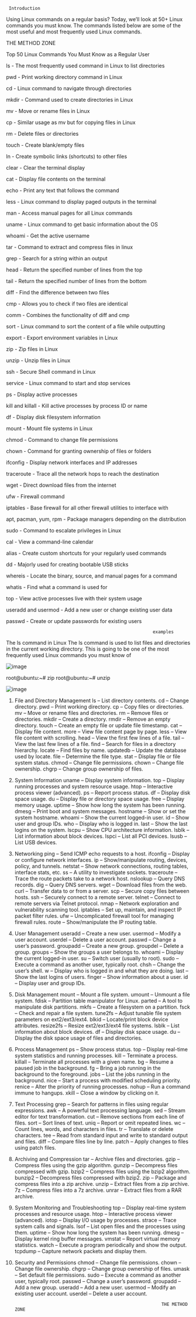 
     Introduction



 Using Linux commands on a regular basis? Today, we’ll look at 50+ Linux commands you must know. The commands listed below are some of the most useful and most frequently used Linux commands.                                                                          
 
 THE METHOD ZONE





  Top 50 Linux Commands You Must Know as a Regular User


ls - The most frequently used command in Linux to list directories


pwd - Print working directory command in Linux


cd - Linux command to navigate through directories

mkdir - Command used to create directories in Linux


mv - Move or rename files in Linux


cp - Similar usage as mv but for copying files in Linux


rm - Delete files or directories


touch - Create blank/empty files


ln - Create symbolic links (shortcuts) to other files


clear - Clear the terminal display


cat - Display file contents on the terminal


echo - Print any text that follows the command


less - Linux command to display paged outputs in the terminal


man - Access manual pages for all Linux commands


uname - Linux command to get basic information about the OS


whoami - Get the active username

tar - Command to extract and compress files in linux


grep - Search for a string within an output


head - Return the specified number of lines from the top


tail - Return the specified number of lines from the bottom


diff - Find the difference between two files


cmp - Allows you to check if two files are identical


comm - Combines the functionality of diff and cmp


sort - Linux command to sort the content of a file while outputting


export - Export environment variables in Linux


zip - Zip files in Linux


unzip - Unzip files in Linux


ssh - Secure Shell command in Linux


service - Linux command to start and stop services


ps - Display active processes



kill and killall - Kill active processes by process ID or name


df - Display disk filesystem information


mount - Mount file systems in Linux


chmod - Command to change file permissions


chown - Command for granting ownership of files or folders


ifconfig - Display network interfaces and IP addresses


traceroute - Trace all the network hops to reach the destination


wget - Direct download files from the internet


ufw - Firewall command


iptables - Base firewall for all other firewall utilities to interface with


apt, pacman, yum, rpm - Package managers depending on the distribution



sudo - Command to escalate privileges in Linux



cal - View a command-line calendar



alias - Create custom shortcuts for your regularly used commands



dd - Majorly used for creating bootable USB sticks



whereis - Locate the binary, source, and manual pages for a command




whatis - Find what a command is used for


top - View active processes live with their system usage


useradd and usermod - Add a new user or change existing user data



passwd - Create or update passwords for existing users




                                                            examples

The ls command in Linux
The ls command is used to list files and directories in the current working directory. This is going to be one of the most frequently used Linux commands you must know of

![image](https://github.com/user-attachments/assets/820f5e19-4836-496b-b577-9c6f97245991)




root@ubuntu:~# zip <archive name> <file names separated by space>
root@ubuntu:~# unzip <archive name>


![image](https://github.com/user-attachments/assets/fd3902a9-67d5-48f3-95d2-08cf56cd7345)



1. File and Directory Management
ls – List directory contents.
cd – Change directory.
pwd – Print working directory.
cp – Copy files or directories.
mv – Move or rename files and directories.
rm – Remove files or directories.
mkdir – Create a directory.
rmdir – Remove an empty directory.
touch – Create an empty file or update file timestamp.
cat – Display file content.
more – View file content page by page.
less – View file content with scrolling.
head – View the first few lines of a file.
tail – View the last few lines of a file.
find – Search for files in a directory hierarchy.
locate – Find files by name.
updatedb – Update the database used by locate.
file – Determine the file type.
stat – Display file or file system status.
chmod – Change file permissions.
chown – Change file ownership.
chgrp – Change group ownership of files.
2. System Information
uname – Display system information.
top – Display running processes and system resource usage.
htop – Interactive process viewer (advanced).
ps – Report process status.
df – Display disk space usage.
du – Display file or directory space usage.
free – Display memory usage.
uptime – Show how long the system has been running.
dmesg – Print boot and system messages.
hostname – Show or set the system hostname.
whoami – Show the current logged-in user.
id – Show user and group IDs.
who – Display who is logged in.
last – Show the last logins on the system.
lscpu – Show CPU architecture information.
lsblk – List information about block devices.
lspci – List all PCI devices.
lsusb – List USB devices.




3. Networking
ping – Send ICMP echo requests to a host.
ifconfig – Display or configure network interfaces.
ip – Show/manipulate routing, devices, policy, and tunnels.
netstat – Show network connections, routing tables, interface stats, etc.
ss – A utility to investigate sockets.
traceroute – Trace the route packets take to a network host.
nslookup – Query DNS records.
dig – Query DNS servers.
wget – Download files from the web.
curl – Transfer data to or from a server.
scp – Secure copy files between hosts.
ssh – Securely connect to a remote server.
telnet – Connect to remote servers via Telnet protocol.
nmap – Network exploration and vulnerability scanning tool.
iptables – Set up, maintain, and inspect IP packet filter rules.
ufw – Uncomplicated firewall tool for managing firewall rules.
route – Show/manipulate the IP routing table.





4. User Management
useradd – Create a new user.
usermod – Modify a user account.
userdel – Delete a user account.
passwd – Change a user’s password.
groupadd – Create a new group.
groupdel – Delete a group.
groups – Show the groups a user belongs to.
whoami – Display the current logged-in user.
su – Switch user (usually to root).
sudo – Execute a command as another user, typically root.
chsh – Change the user’s shell.
w – Display who is logged in and what they are doing.
last – Show the last logins of users.
finger – Show information about a user.
id – Display user and group IDs.




5. Disk Management
mount – Mount a file system.
umount – Unmount a file system.
fdisk – Partition table manipulator for Linux.
parted – A tool to manipulate disk partitions.
mkfs – Create a filesystem on a partition.
fsck – Check and repair a file system.
tune2fs – Adjust tunable file system parameters on ext2/ext3/ext4.
blkid – Locate/print block device attributes.
resize2fs – Resize ext2/ext3/ext4 file systems.
lsblk – List information about block devices.
df – Display disk space usage.
du – Display the disk space usage of files and directories.




6. Process Management
ps – Show process status.
top – Display real-time system statistics and running processes.
kill – Terminate a process.
killall – Terminate all processes with a given name.
bg – Resume a paused job in the background.
fg – Bring a job running in the background to the foreground.
jobs – List the jobs running in the background.
nice – Start a process with modified scheduling priority.
renice – Alter the priority of running processes.
nohup – Run a command immune to hangups.
xkill – Close a window by clicking on it.




7. Text Processing
grep – Search for patterns in files using regular expressions.
awk – A powerful text processing language.
sed – Stream editor for text transformation.
cut – Remove sections from each line of files.
sort – Sort lines of text.
uniq – Report or omit repeated lines.
wc – Count lines, words, and characters in files.
tr – Translate or delete characters.
tee – Read from standard input and write to standard output and files.
diff – Compare files line by line.
patch – Apply changes to files using patch files.



8. Archiving and Compression
tar – Archive files and directories.
gzip – Compress files using the gzip algorithm.
gunzip – Decompress files compressed with gzip.
bzip2 – Compress files using the bzip2 algorithm.
bunzip2 – Decompress files compressed with bzip2.
zip – Package and compress files into a zip archive.
unzip – Extract files from a zip archive.
7z – Compress files into a 7z archive.
unrar – Extract files from a RAR archive.


9. System Monitoring and Troubleshooting
top – Display real-time system processes and resource usage.
htop – Interactive process viewer (advanced).
iotop – Display I/O usage by processes.
strace – Trace system calls and signals.
lsof – List open files and the processes using them.
uptime – Show how long the system has been running.
dmesg – Display kernel ring buffer messages.
vmstat – Report virtual memory statistics.
watch – Execute a program periodically and show the output.
tcpdump – Capture network packets and display them.



10. Security and Permissions
chmod – Change file permissions.
chown – Change file ownership.
chgrp – Change group ownership of files.
umask – Set default file permissions.
sudo – Execute a command as another user, typically root.
passwd – Change a user’s password.
groupadd – Add a new group.
useradd – Add a new user.
usermod – Modify an existing user account.
userdel – Delete a user account.







                                                                THE METHOD ZONE

